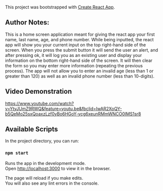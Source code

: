 This project was bootstrapped with [Create React App](https://github.com/facebook/create-react-app).

## Author Notes:

This is a home screen application meant for giving the react app your first name, last name, age, and phone number. While being inputted, the react app will show you your current input on the top right-hand side of the screen. When you press the submit button it will send the user an alert, and after pressing ok, it will log you as an existing user and display your information on the bottom right-hand side of the screen. It will then clear the form so you may enter more information (repeating the previous process). The app will not allow you to enter an invalid age (less than 1 or greater than 120) as well as an invalid phone number (less than 10-digits).

## Video Demonstration

https://www.youtube.com/watch?v=YtyJUmZ9RWQ&feature=youtu.be&fbclid=IwAR2XoQY-b5QeMo25sxQoaxzLzf0yBo6HGoY-ycg6xeunRMmWNCO0IMS1sr8

## Available Scripts

In the project directory, you can run:

### `npm start`

Runs the app in the development mode.<br>
Open [http://localhost:3000](http://localhost:3000) to view it in the browser.

The page will reload if you make edits.<br>
You will also see any lint errors in the console.
